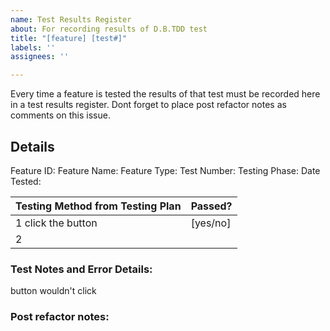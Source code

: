 ```yaml
---
name: Test Results Register
about: For recording results of D.B.TDD test
title: "[feature] [test#]"
labels: ''
assignees: ''

---
```


Every time a feature is tested the results of that test must be recorded here in a test results register. Dont forget to place post refactor notes as comments on this issue.
## Details
   Feature ID: 
Feature Name:
Feature Type: 
  Test Number: 
Testing Phase:
  Date Tested:
 

Testing Method  from Testing Plan | Passed?
----------------- | --------------------------------------------------------------------------
1 click the button |  [yes/no]
2   |  


### Test Notes and Error Details:
button wouldn't click 

### Post refactor notes:
